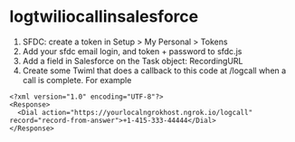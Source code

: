 # logtwiliocallinsalesforce

1.  SFDC: create a token in Setup > My Personal > Tokens
2.  Add your sfdc email login,  and token + password to sfdc.js
3.  Add a field in Salesforce on the Task object: RecordingURL
4.  Create some Twiml that does a callback to this code at /logcall when a call is complete. For example

```
<?xml version="1.0" encoding="UTF-8"?>
<Response>
  <Dial action="https://yourlocalngrokhost.ngrok.io/logcall" record="record-from-answer">+1-415-333-44444</Dial>
</Response>
```
